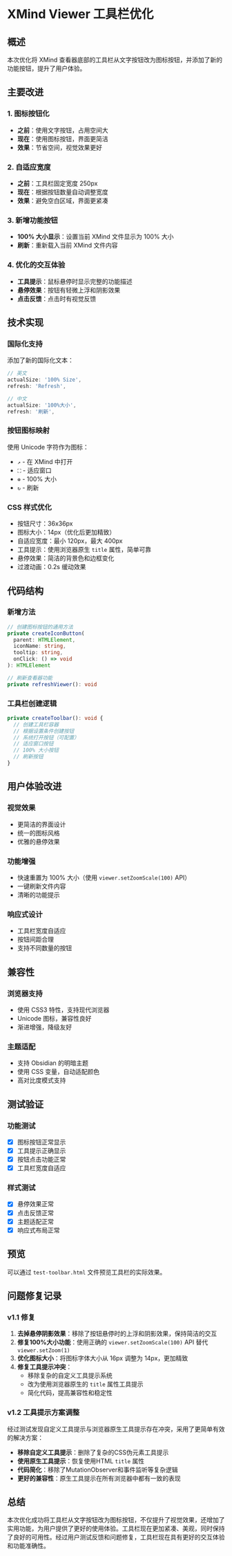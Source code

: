 # XMind Viewer 工具栏优化

## 概述

本次优化将 XMind 查看器底部的工具栏从文字按钮改为图标按钮，并添加了新的功能按钮，提升了用户体验。

## 主要改进

### 1. 图标按钮化
- **之前**：使用文字按钮，占用空间大
- **现在**：使用图标按钮，界面更简洁
- **效果**：节省空间，视觉效果更好

### 2. 自适应宽度
- **之前**：工具栏固定宽度 250px
- **现在**：根据按钮数量自动调整宽度
- **效果**：避免空白区域，界面更紧凑

### 3. 新增功能按钮
- **100% 大小显示**：设置当前 XMind 文件显示为 100% 大小
- **刷新**：重新载入当前 XMind 文件内容

### 4. 优化的交互体验
- **工具提示**：鼠标悬停时显示完整的功能描述
- **悬停效果**：按钮有轻微上浮和阴影效果
- **点击反馈**：点击时有视觉反馈

## 技术实现

### 国际化支持
添加了新的国际化文本：
```typescript
// 英文
actualSize: '100% Size',
refresh: 'Refresh',

// 中文
actualSize: '100%大小',
refresh: '刷新',
```

### 按钮图标映射
使用 Unicode 字符作为图标：
- `↗` - 在 XMind 中打开
- `⛶` - 适应窗口
- `⊕` - 100% 大小
- `↻` - 刷新

### CSS 样式优化
- 按钮尺寸：36x36px
- 图标大小：14px（优化后更加精致）
- 自适应宽度：最小 120px，最大 400px
- 工具提示：使用浏览器原生 `title` 属性，简单可靠
- 悬停效果：简洁的背景色和边框变化
- 过渡动画：0.2s 缓动效果

## 代码结构

### 新增方法
```typescript
// 创建图标按钮的通用方法
private createIconButton(
  parent: HTMLElement,
  iconName: string,
  tooltip: string,
  onClick: () => void
): HTMLElement

// 刷新查看器功能
private refreshViewer(): void
```

### 工具栏创建逻辑
```typescript
private createToolbar(): void {
  // 创建工具栏容器
  // 根据设置条件创建按钮
  // 系统打开按钮（可配置）
  // 适应窗口按钮
  // 100% 大小按钮
  // 刷新按钮
}
```

## 用户体验改进

### 视觉效果
- 更简洁的界面设计
- 统一的图标风格
- 优雅的悬停效果

### 功能增强
- 快速重置为 100% 大小（使用 `viewer.setZoomScale(100)` API）
- 一键刷新文件内容
- 清晰的功能提示

### 响应式设计
- 工具栏宽度自适应
- 按钮间距合理
- 支持不同数量的按钮

## 兼容性

### 浏览器支持
- 使用 CSS3 特性，支持现代浏览器
- Unicode 图标，兼容性良好
- 渐进增强，降级友好

### 主题适配
- 支持 Obsidian 的明暗主题
- 使用 CSS 变量，自动适配颜色
- 高对比度模式支持

## 测试验证

### 功能测试
- [x] 图标按钮正常显示
- [x] 工具提示正确显示
- [x] 按钮点击功能正常
- [x] 工具栏宽度自适应

### 样式测试
- [x] 悬停效果正常
- [x] 点击反馈正常
- [x] 主题适配正常
- [x] 响应式布局正常

## 预览

可以通过 `test-toolbar.html` 文件预览工具栏的实际效果。

## 问题修复记录

### v1.1 修复
1. **去掉悬停阴影效果**：移除了按钮悬停时的上浮和阴影效果，保持简洁的交互
2. **修复100%大小功能**：使用正确的 `viewer.setZoomScale(100)` API 替代 `viewer.setZoom(1)`
3. **优化图标大小**：将图标字体大小从 16px 调整为 14px，更加精致
4. **修复工具提示冲突**：
   - 移除复杂的自定义工具提示系统
   - 改为使用浏览器原生的 `title` 属性工具提示
   - 简化代码，提高兼容性和稳定性

### v1.2 工具提示方案调整
经过测试发现自定义工具提示与浏览器原生工具提示存在冲突，采用了更简单有效的解决方案：
- **移除自定义工具提示**：删除了复杂的CSS伪元素工具提示
- **使用原生工具提示**：恢复使用HTML `title` 属性
- **代码简化**：移除了MutationObserver和事件监听等复杂逻辑
- **更好的兼容性**：原生工具提示在所有浏览器中都有一致的表现

## 总结

本次优化成功将工具栏从文字按钮改为图标按钮，不仅提升了视觉效果，还增加了实用功能，为用户提供了更好的使用体验。工具栏现在更加紧凑、美观，同时保持了良好的可用性。经过用户测试反馈和问题修复，工具栏现在具有更好的交互体验和功能准确性。 